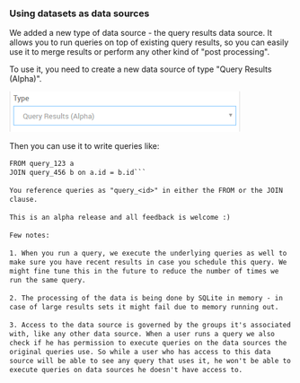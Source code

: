 ### Using datasets as data sources

We added a new type of data source - the query results data source. It allows you to run queries on top of existing query results, so you can easily use it to merge results or perform any other kind of "post processing".

To use it, you need to create a new data source of type "Query Results (Alpha)".

![](../assets/query_results.png)

Then you can use it to write queries like:

```SELECT a.name, b.count
FROM query_123 a
JOIN query_456 b on a.id = b.id```

You reference queries as "query_<id>" in either the FROM or the JOIN clause.

This is an alpha release and all feedback is welcome :)

Few notes:

1. When you run a query, we execute the underlying queries as well to make sure you have recent results in case you schedule this query. We might fine tune this in the future to reduce the number of times we run the same query.

2. The processing of the data is being done by SQLite in memory - in case of large results sets it might fail due to memory running out.

3. Access to the data source is governed by the groups it's associated with, like any other data source. When a user runs a query we also check if he has permission to execute queries on the data sources the original queries use. So while a user who has access to this data source will be able to see any query that uses it, he won't be able to execute queries on data sources he doesn't have access to.
